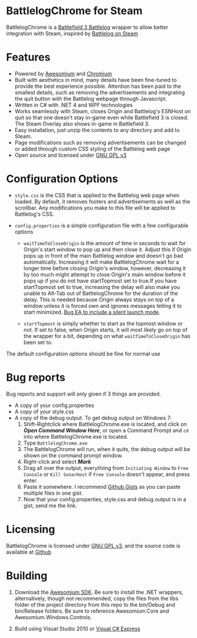 BattlelogChrome for Steam
=========================

BattlelogChrome is a [Battlefield 3 Battlelog](http://battlelog.battlefield.com/) wrapper to allow better integration with Steam, inspired by [Battlelog on Steam](http://forums.steampowered.com/forums/showthread.php?t=2289393)


Features
========

* Powered by [Awesomium](http://awesomium.com/) and [Chromium](http://www.chromium.org/)
* Built with aesthetics in mind, many details have been fine-tuned to provide the best experience possible. Attention has been paid to the smallest details, such as removing the advertisements and integrating the quit button with the Battlelog webpage through Javascript.
* Written in C# with .NET 4 and WPF technologies
* Works seamlessly with Steam, closes Origin and Battlelog's ESNHost on quit so that one doesn't stay in-game even while Battlefield 3 is closed. The Steam Overlay also shows in-game in Battlefield 3.
* Easy installation, just unzip the contents to any directory and add to Steam.
* Page modifications such as removing advertisements can be changed or added through custom CSS styling of the Battlelog web page
* Open source and licensed under [GNU GPL v3](http://www.gnu.org/licenses/gpl.html)


Configuration Options
=====================

* `style.css` is the CSS that is applied to the Battlelog web page when loaded. By default, it removes footers and advertisements as well as the scrollbar. Any modifications you make to this file will be applied to Battlelog's CSS.

* `config.properties` is a simple configuration file with a few configurable options
    - `waitTimeToCloseOrigin` is the amount of time in seconds to wait for Origin's start window to pop up and then close it. Adjust this if Origin pops up in front of the main Battlelog window and doesn't go bad automatically. Increasing it will make BattlelogChrome wait for a longer time before closing Origin's window, however, decreasing it by too much might attempt to close Origin's main window before it pops up if you do not have startTopmost set to true.If you have startTopmost set to true, increasing the delay will also make you unable to Alt-Tab out of BattlelogChrome for the duration of the delay. This is needed because Origin always stays on top of a window unless it is forced own and ignores messages telling it to start minimized. [Bug EA to include a silent launch mode](http://forum.ea.com/eaforum/posts/list/7393477.page).

    -  `startTopmost` is simply whether to start as the topmost window or not. If set to false, when Origin starts, it will most likely go on top of the wrapper for a bit, depending on what `waitTimeToCloseOrigin` has been set to.
    
The default configuration options should be fine for normal use

Bug reports
===========

Bug reports and support will only given if 3 things are provided.
* A copy of your config.properties 
* A copy of your style.css  
* A copy of the debug output. To get debug output on Windows 7:
    1. Shift-Rightclick where BattlelogChrome.exe is located, and click on **_Open Command Window Here_**, or open a Command Prompt and `cd` into where BattlelogChrome.exe is located.
    2. Type `BattlelogChrome.exe`
    3. The BattlelogChrome will run, when it quits, the debug output will be shown on the command prompt window.
    4. Right-click and select **_Mark_**
    5. Drag all over the output, everythiing from `Initiating Window` to `Free Console` or `Kill SonarHost` if `Free Console` doesn't appear, and press enter.
    6. Paste it somewhere. I recommend [Github Gists](gists.github.com) as you can paste multiple files in one gist. 
    7. Now that your config.properties, style.css and debug output is in a gist, send me the link.
    
Licensing
=========
BattlelogChrome is licensed under [GNU GPL v3](http://www.gnu.org/licenses/gpl.html), and the source code is available at [Github](https://github.com/ron975/BattlelogChrome-for-Steam)
    

Building
========

1. Download the [Awesomium SDK](http://awesomium.com/download/). Be sure to install the .NET wrappers, alternatively, though not recommended, copy the files from the libs folder of the project directory from this repo to the bin/Debug and bin/Release folders. Be sure to reference Awesomium.Core and Awesomium.Windows.Controls.

2. Build using Visual Studio 2010 or [Visual C# Express](http://www.microsoft.com/visualstudio/eng/downloads#d-csharp-2010-express)







